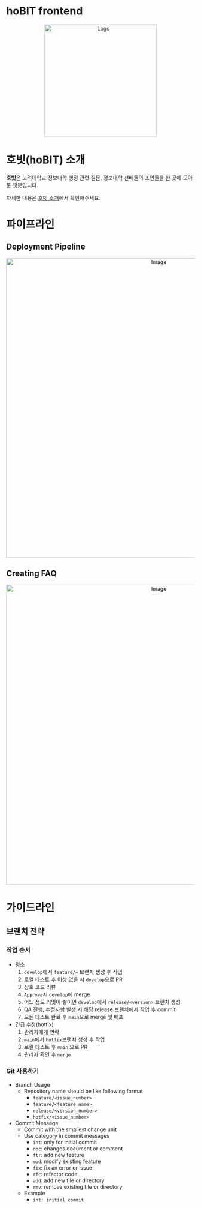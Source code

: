 # hoBIT frontend

<p align="center">
<img alt="Logo" src="https://github.com/user-attachments/assets/721b0e77-9460-49cc-a98d-e4fc056a9323" width="300px"/>
</p>

# 호빗(hoBIT) 소개

**호빗**은 고려대학교 정보대학 행정 관련 질문, 정보대학 선배들의 조언들을 한 곳에 모아둔 챗봇입니다.

자세한 내용은 [호빗 소개](https://magnificent-screw-658.notion.site/hoBIT-19ed8b1360b88003bf51e2b299b287ff?pvs=4)에서 확인해주세요.

# 파이프라인  

## Deployment Pipeline  
<p align="center">
<img width="800" alt="Image" src="https://github.com/user-attachments/assets/a0fa219e-5f90-470a-9b5c-d12b87dc3985" />
</p>

## Creating FAQ  
<p align="center">
<img width="800" alt="Image" src="https://github.com/user-attachments/assets/a0c4d190-87e3-4fb1-9adc-fb59c81aa12e" />
</p>

# 가이드라인

## 브랜치 전략

### 작업 순서

- 평소
    1. `develop`에서 `feature/~` 브랜치 생성 후 작업
    2. 로컬 테스트 후 이상 없을 시 `develop`으로 PR
    3. 상호 코드 리뷰
    4. `Approve`시 `develop`에 merge
    5. 어느 정도 커밋이 쌓이면 `develop`에서 `release/<version>` 브랜치 생성
    6. QA 진행, 수정사항 발생 시 해당 release 브랜치에서 작업 후 commit
    7. 모든 테스트 완료 후 `main`으로 merge 및 배포
- 긴급 수정(hotfix)
    1. 관리자에게 연락
    2. `main`에서 `hotfix`브랜치 생성 후 작업
    3. 로컬 테스트 후 `main` 으로 PR
    4. 관리자 확인 후 `merge`

### Git 사용하기

- Branch Usage
    - Repository name should be like following format
        - `feature/<issue_number>`
        - `feature/<feature_name>`
        - `release/<version_number>`
        - `hotfix/<issue_number>`
- Commit Message
    - Commit with the smallest change unit
    - Use category in commit messages
        - `int`: only for initial commit
        - `doc`: changes document or comment
        - `ftr`: add new feature
        - `mod`: modify existing feature
        - `fix`: fix an error or issue
        - `rfc`: refactor code
        - `add`: add new file or directory
        - `rmv`: remove existing file or directory
    - Example
        - `int: initial commit`
